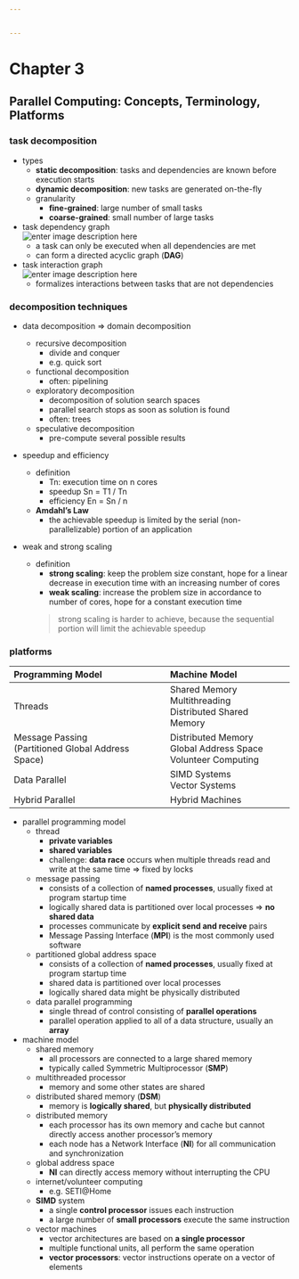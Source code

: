 ```yaml
---


---
```


<h1 id="chapter-3">Chapter 3</h1>
<h2 id="parallel-computing-concepts-terminology-platforms">Parallel Computing: Concepts, Terminology, Platforms</h2>
<h3 id="task-decomposition">task decomposition</h3>
<ul>
<li>types
<ul>
<li><strong>static decomposition</strong>: tasks and dependencies are known before execution starts</li>
<li><strong>dynamic decomposition</strong>: new tasks are generated on-the-fly</li>
<li>granularity
<ul>
<li><strong>fine-grained</strong>: large number of small tasks</li>
<li><strong>coarse-grained</strong>: small number of large tasks</li>
</ul>
</li>
</ul>
</li>
<li>task dependency graph<br>
<img src="https://lh3.googleusercontent.com/3ReG6fve1sE0uNhvVoVjIxFNIBrW0d4kKdcM95Lp47eKyejBso4TXNoUnrQ6wDsOBIpLDmp7EfE" alt="enter image description here">
<ul>
<li>a task can only be executed when all dependencies are met</li>
<li>can form a directed acyclic graph (<strong>DAG</strong>)</li>
</ul>
</li>
<li>task interaction graph<br>
<img src="https://lh3.googleusercontent.com/6Xran04aocZ3G4tWMnnvWey3xLkY7oQSudqfO-x8jWz3OXO5YjuM1xmso_3VMMWDtdeUA8ZdzkY" alt="enter image description here">
<ul>
<li>formalizes interactions between tasks that are not dependencies</li>
</ul>
</li>
</ul>
<h3 id="decomposition-techniques">decomposition techniques</h3>
<ul>
<li>
<p>data decomposition =&gt; domain decomposition</p>
<ul>
<li>recursive decomposition
<ul>
<li>divide and conquer</li>
<li>e.g. quick sort</li>
</ul>
</li>
<li>functional decomposition
<ul>
<li>often: pipelining</li>
</ul>
</li>
<li>exploratory decomposition
<ul>
<li>decomposition of solution search spaces</li>
<li>parallel search stops as soon as solution is found</li>
<li>often: trees</li>
</ul>
</li>
<li>speculative decomposition
<ul>
<li>pre-compute several possible results</li>
</ul>
</li>
</ul>
</li>
<li>
<p>speedup and efficiency</p>
<ul>
<li>definition
<ul>
<li>Tn: execution time on n cores</li>
<li>speedup Sn = T1 / Tn</li>
<li>efficiency En = Sn / n</li>
</ul>
</li>
<li><strong>Amdahl’s Law</strong>
<ul>
<li>the achievable speedup is limited by the serial (non-parallelizable) portion of an application</li>
</ul>
</li>
</ul>
</li>
<li>
<p>weak and strong scaling</p>
<ul>
<li>definition
<ul>
<li><strong>strong scaling</strong>: keep the problem size constant, hope for a linear decrease in execution time with an increasing number of cores</li>
<li><strong>weak scaling</strong>: increase the problem size in accordance to number of cores, hope for a constant execution time</li>
</ul>
<blockquote>
<p>strong scaling is harder to achieve, because the sequential portion will limit the achievable speedup</p>
</blockquote>
</li>
</ul>
</li>
</ul>
<h3 id="platforms">platforms</h3>

<table>
<thead>
<tr>
<th align="left">Programming Model</th>
<th align="left">Machine Model</th>
</tr>
</thead>
<tbody>
<tr>
<td align="left">Threads</td>
<td align="left">Shared Memory <br> Multithreading <br> Distributed Shared Memory</td>
</tr>
<tr>
<td align="left">Message Passing <br> (Partitioned Global Address Space)</td>
<td align="left">Distributed Memory <br> Global Address Space <br> Volunteer Computing</td>
</tr>
<tr>
<td align="left">Data Parallel</td>
<td align="left">SIMD Systems <br> Vector Systems</td>
</tr>
<tr>
<td align="left">Hybrid Parallel</td>
<td align="left">Hybrid Machines</td>
</tr>
</tbody>
</table><ul>
<li>parallel programming model
<ul>
<li>thread
<ul>
<li><strong>private variables</strong></li>
<li><strong>shared variables</strong></li>
<li>challenge: <strong>data race</strong> occurs when multiple threads read and write at the same time =&gt; fixed by locks</li>
</ul>
</li>
<li>message passing
<ul>
<li>consists of a collection of <strong>named processes</strong>, usually fixed at program startup time</li>
<li>logically shared data is partitioned over local processes =&gt; <strong>no shared data</strong></li>
<li>processes communicate by <strong>explicit send and receive</strong> pairs</li>
<li>Message Passing Interface (<strong>MPI</strong>) is the most commonly used software</li>
</ul>
</li>
<li>partitioned global address space
<ul>
<li>consists of a collection of <strong>named processes</strong>, usually fixed at program startup time</li>
<li>shared data is partitioned over local processes</li>
<li>logically shared data might be physically distributed</li>
</ul>
</li>
<li>data parallel programming
<ul>
<li>single thread of control consisting of <strong>parallel operations</strong></li>
<li>parallel operation applied to all of a data structure, usually an <strong>array</strong></li>
</ul>
</li>
</ul>
</li>
<li>machine model
<ul>
<li>shared memory
<ul>
<li>all processors are connected to a large shared memory</li>
<li>typically called Symmetric Multiprocessor (<strong>SMP</strong>)</li>
</ul>
</li>
<li>multithreaded processor
<ul>
<li>memory and some other states are shared</li>
</ul>
</li>
<li>distributed shared memory (<strong>DSM</strong>)
<ul>
<li>memory is <strong>logically shared</strong>, but <strong>physically distributed</strong></li>
</ul>
</li>
<li>distributed memory
<ul>
<li>each processor has its own memory and cache but cannot directly access another processor’s memory</li>
<li>each node has a Network Interface (<strong>NI</strong>) for all communication and synchronization</li>
</ul>
</li>
<li>global address space
<ul>
<li><strong>NI</strong> can directly access memory without interrupting the CPU</li>
</ul>
</li>
<li>internet/volunteer computing
<ul>
<li>e.g. SETI@Home</li>
</ul>
</li>
<li><strong>SIMD</strong> system
<ul>
<li>a single <strong>control processor</strong> issues each instruction</li>
<li>a large number of <strong>small processors</strong> execute the same instruction</li>
</ul>
</li>
<li>vector machines
<ul>
<li>vector architectures are based on <strong>a single processor</strong></li>
<li>multiple functional units, all perform the same operation</li>
<li><strong>vector processors</strong>: vector instructions operate on a vector of elements</li>
</ul>
</li>
</ul>
</li>
</ul>

